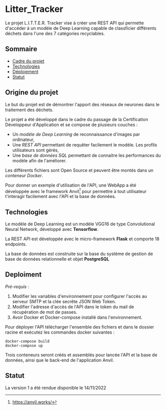 # Litter_Tracker

Le projet L.I.T.T.E.R. Tracker vise à créer une REST API qui permette d'accéder à un modèle de Deep Learning capable de classficier différents déchets dans l'une des 7 catégories recyclables. 

## Sommaire

* [Cadre du projet](#cadre-du-projet)
* [Technologies](#technologies)
* [Déploiement](#deploiment)
* [Statut](#statut)

## Origine du projet

Le but du projet est de démontrer l'apport des réseaux de neurones dans le traitement des déchets. 

Le projet a été développé dans le cadre du passage de la Certification Développeur d'Application et se compose de plusieurs couches : 
- Un *modèle de Deep Learning* de reconnaissance d'images par ordinateur,
- Une *REST API* permettant de requêter facilement le modèle. Les profils utilisateurs sont gérés,
- Une *base de données SQL* permettant de connaitre les performances du modèle afin de l'améliorer.

Les différents fichiers sont Open Source et peuvent être montés dans un *conteneur Docker*. 

Pour donner un exemple d'utilisation de l'API, une WebApp a été développée avec le framework Anvil[^1] pour permettre à tout utilisateur t'interagir facilement avec l'API et la base de données. 

## Technologies 

Le modèle de Deep Learning est un modèle VGG16 de type Convolutional Neural Network, développé avec **Tensorflow**. 

La REST API est développée avec le micro-framework **Flask** et comporte 18 endpoints.

La base de données est construite sur la base du système de gestion de base de données relationnelle et objet **PostgreSQL**

## Deploiment 

*Pré-requis* : 
1. Modifier les variables d'environnement pour configurer l'accès au serveur SMTP et la clée secrête JSON Web Token. 
2. Modifier l'adresse d'accès de l'API dans le token du mail de récupération de mot de passes.
3. Avoir Docker et Docker-compose installé dans l'environnement. 

Pour déployer l'API télécharger l'ensemble des fichiers et dans le dossier racine et exécutez les commandes docker suivantes : 
```
docker-compose build
docker-compose up
```
Trois conteneurs seront créés et assemblés pour lancée l'API et la base de données, ainsi que le back-end de l'application Anvil.

## Statut

La version 1 a été rendue disponible le 14/11/2022

[^1]: https://anvil.works/